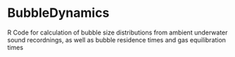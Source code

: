 # BubbleDynamics
R Code for calculation of bubble size distributions from ambient underwater sound recordnings, as well as bubble residence times and gas equilibration times
